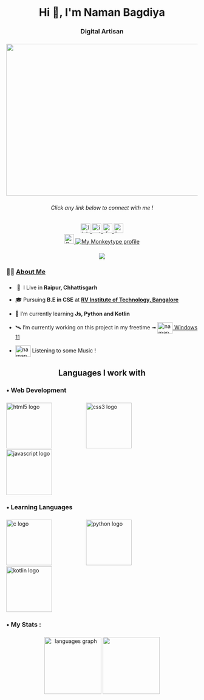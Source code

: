 <h1 align="center">Hi 👋, I'm Naman Bagdiya</h1>
<h3 align="center">Digital Artisan</h3>

###

<div align="center">
<img src="https://www.animationliberty.com/uploads/social_media_page/sm-video.gif" width="700" height="400" />
</div>

###

<div align="center">
<h6>Click any link below to connect with me !</h6>
  <a href="https://www.linkedin.com/in/namanbagdiya/" target="_blank">
    <img src="https://img.shields.io/static/v1?message=LinkedIn&logo=linkedin&label=&color=0077B5&logoColor=white&labelColor=&style=for-the-badge" height="25" alt="linkedin logo"  />
  </a>
  <a href="https://instagram.com/namaan_b" target="_blank">
    <img src="https://img.shields.io/static/v1?message=Instagram&logo=instagram&label=&color=E4405F&logoColor=white&labelColor=&style=for-the-badge" height="25" alt="instagram logo"  />
  </a>
  <a href="https://discordapp.com/users/932995196101201951" target="_blank">
    <img src="https://img.shields.io/static/v1?message=Discord&logo=discord&label=&color=7289DA&logoColor=white&labelColor=&style=for-the-badge" height="25" alt="discord logo"  />
  </a>
  <a href="https://www.hackerrank.com/namanbagdiya" target="_blank">
    <img src="https://img.shields.io/static/v1?message=HackerRank&logo=hackerrank&label=&color=2EC866&logoColor=white&labelColor=&style=for-the-badge" height="25" alt="hackerrank logo"  />
  </a>
</div>
<div align="center">
    <a href="https://www.namanbagdiya.co/" target="_blank">
    <img src="https://img.shields.io/badge/portfolio-logo?style=for-the-badge&logo=authy&logoColor=white&color=%230f3c4c" height="25" alt="Portfolio logo"  />
    </a>
  <a href="https://monkeytype.com/profile/NamanOG">
   <img src="https://raw.githubusercontent.com/NamanOG/NamanOG/monkeytype-readme/monkeytype-readme-pb.svg" alt="My Monkeytype profile" />
 </a>
</div>

###

<div align="center">
<img src="https://komarev.com/ghpvc/?username=NamanOG">
</div>

###

<h3 align="left">👩‍💻 <ins>About Me</ins></h3>

###

- 󠀠 📍 󠀠 󠀠I Live in __Raipur, Chhattisgarh__

- 🎓 Pursuing **B.E in CSE** at <ins>**RV Institute of Technology, Bangalore**</ins>

- 🔭 I’m currently learning **Js, Python and Kotlin**

- 🛰️ I’m currently working on this project in my freetime ➟ <a href="https://namanog.github.io/Win11/" target="blank"><img align="center" src="https://upload.wikimedia.org/wikipedia/commons/thumb/8/87/Windows_logo_-_2021.svg/800px-Windows_logo_-_2021.svg.png" alt="namanogmusic" height="30" width="40" /> Windows 11</a>

- <a href="https://music.apple.com/profile/NamanOG" target="blank"><img align="center" src="https://upload.wikimedia.org/wikipedia/commons/5/5f/Apple_Music_icon.svg" alt="namanogmusic" height="30" width="40" /></a>    Listening to some Music !
</p>

###

<h2 align="center">Languages I work with</h2>

###

<h3 align="left">• Web Development</h3>

###

<div align="left">
  <img src="https://cdn.jsdelivr.net/gh/devicons/devicon/icons/html5/html5-plain.svg" height="120" alt="html5 logo"  />
  <img width="82" />
  <img src="https://cdn.jsdelivr.net/gh/devicons/devicon/icons/css3/css3-plain.svg" height="120" alt="css3 logo"  />
  <img width="82" />
  <img src="https://cdn.jsdelivr.net/gh/devicons/devicon/icons/javascript/javascript-plain.svg" height="120" alt="javascript logo"  />
</div>

###

<h3 align="left">• Learning Languages</h3>

###

<div align="left">
  <img src="https://cdn.jsdelivr.net/gh/devicons/devicon/icons/cplusplus/cplusplus-original.svg" height="120" alt="c logo"  />
  <img width="82" />
  <img src="https://cdn.jsdelivr.net/gh/devicons/devicon/icons/python/python-original.svg" height="120" alt="python logo"  />
  <img width="82" />
  <img src="https://cdn.jsdelivr.net/gh/devicons/devicon/icons/kotlin/kotlin-original.svg" height="120" alt="kotlin logo"  />
</div>

###

<h3 align="left">• My Stats :</h3>

###

<div align="center">
  <img src="https://github-readme-stats.vercel.app/api/top-langs?username=NamanOG&locale=en&hide_title=false&layout=compact&card_width=320&langs_count=5&theme=dracula&hide_border=false&order=2" height="150" alt="languages graph"  />
  <img src="https://github-readme-stats.vercel.app/api?username=NamanOG&show_icons=true&theme=radical" height="150" />
</div>

###
<!---
<div align="center">
  <h2>💻 Typing Speed 💻</h2>
  <br>
  <img src="https://img.shields.io/endpoint?style=flat&url=https%3A%2F%2Fmonkeytype-badge-vhd5lan7mmhz.runkit.sh" alt="Monkeytype" />
  <br/><br/><br/>
</div>

###-->
